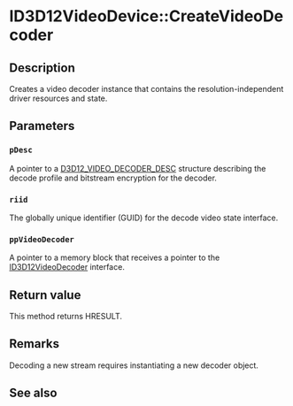 # ID3D12VideoDevice::CreateVideoDecoder

## Description

Creates a video decoder instance that contains the resolution-independent driver resources and state.

## Parameters

### `pDesc`

A pointer to a [D3D12\_VIDEO\_DECODER\_DESC](https://learn.microsoft.com/windows/win32/api/d3d12video/ns-d3d12video-d3d12_video_decoder_desc) structure describing the decode profile and bitstream encryption for the decoder.

### `riid`

The globally unique identifier (GUID) for the decode video state interface.

### `ppVideoDecoder`

A pointer to a memory block that receives a pointer to the [ID3D12VideoDecoder](https://learn.microsoft.com/windows/win32/api/d3d12video/nn-d3d12video-id3d12videodecoder) interface.

## Return value

This method returns HRESULT.

## Remarks

Decoding a new stream requires instantiating a new decoder object.

## See also